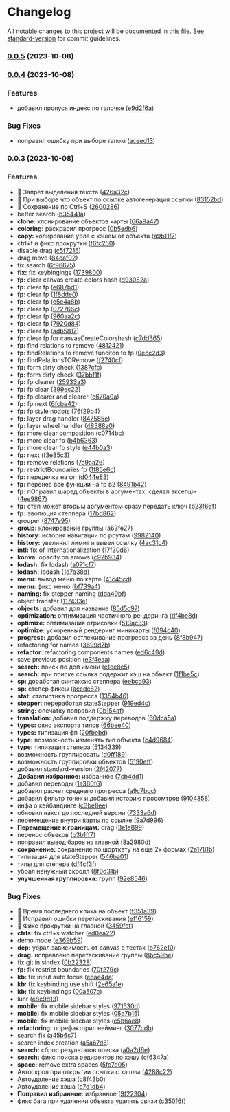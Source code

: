# Changelog

All notable changes to this project will be documented in this file. See [standard-version](https://github.com/conventional-changelog/standard-version) for commit guidelines.

### [0.0.5](https://github.com/kosukhin/mind-map-creator/compare/v0.0.4...v0.0.5) (2023-10-08)

### [0.0.4](https://github.com/kosukhin/mind-map-creator/compare/v0.0.3...v0.0.4) (2023-10-08)


### Features

* добавил пропуск индекс по галочке ([e9d2f6a](https://github.com/kosukhin/mind-map-creator/commit/e9d2f6a38c0f0b7a14fa7631e005462f40a0004d))


### Bug Fixes

* поправил ошибку при выборе тапом ([aceed13](https://github.com/kosukhin/mind-map-creator/commit/aceed136a8c5d6cee6a512a4304e1803279bd223))

### 0.0.3 (2023-10-08)


### Features

* 🎸 Запрет выделения текста ([426a32c](https://github.com/kosukhin/mind-map-creator/commit/426a32c0fe95a5e936f950755be8da7eab420a9f))
* 🎸 При выборе что объект по ссылке автогенерация ссылки ([83152bd](https://github.com/kosukhin/mind-map-creator/commit/83152bda43e73b02eddc5b0c3e75caf58d8c9231))
* 🎸 Сохранение по Ctrl+S ([2600286](https://github.com/kosukhin/mind-map-creator/commit/260028641af6d0cf6b24393c48f4fb2faec12f88))
* better search ([b35441a](https://github.com/kosukhin/mind-map-creator/commit/b35441a9002839383e71cf76490ea27f3369f79f))
* **clone:** клонирование объектов карты ([66a9a47](https://github.com/kosukhin/mind-map-creator/commit/66a9a47df98389b6d2ace596153e26aac2e1f4fa))
* **coloring:** раскрасил прогресс ([0b5edb6](https://github.com/kosukhin/mind-map-creator/commit/0b5edb6a97507bc3c2a123b7f3b29415ae733dbf))
* **copy:** копирование урла с хэшем от объекта ([a9b11f7](https://github.com/kosukhin/mind-map-creator/commit/a9b11f7a1c9abb13ed252040b23cc5593b3f798c))
* ctrl+f и фикс прокрутки ([f6fc250](https://github.com/kosukhin/mind-map-creator/commit/f6fc25073a0fc3ac2b20078c0438adf74f29a181))
* disable drag ([c5f7216](https://github.com/kosukhin/mind-map-creator/commit/c5f7216104a153b5a2c6bcf7a10edd017efc57c0))
* drag move ([84caf02](https://github.com/kosukhin/mind-map-creator/commit/84caf0264d9db34c443ac5107abaded3779eaafe))
* fix search ([6f96675](https://github.com/kosukhin/mind-map-creator/commit/6f96675fab1cd5e2bfafdf26a111e6f55c106cf9))
* **fix:** fix keybingings ([1739800](https://github.com/kosukhin/mind-map-creator/commit/1739800ad3ef96c533a06f571ef3bd11e68436fd))
* **fp:** clear canvas create colors hash ([d93082a](https://github.com/kosukhin/mind-map-creator/commit/d93082a7693fe415fe1eab4c5f3c4e1d222246ca))
* **fp:** clear fp ([e687bd1](https://github.com/kosukhin/mind-map-creator/commit/e687bd12316b817d8b4bd6e821f2ef5b90499a67))
* **fp:** clear fp ([1f8dde0](https://github.com/kosukhin/mind-map-creator/commit/1f8dde06b40be7b5a91e7e658357353470432043))
* **fp:** clear fp ([e5e4a8b](https://github.com/kosukhin/mind-map-creator/commit/e5e4a8bd257791b1b75f451229aa9f754b999d8f))
* **fp:** clear fp ([072766c](https://github.com/kosukhin/mind-map-creator/commit/072766c17cc2045a2231fd20f3d3ca39aaff6737))
* **fp:** clear fp ([960aa2c](https://github.com/kosukhin/mind-map-creator/commit/960aa2ca9e6d122103d01c0ea3994a7fe04e2a01))
* **fp:** clear fp ([7920d84](https://github.com/kosukhin/mind-map-creator/commit/7920d84bb956759a843d6e2beed0ce265133fe3e))
* **fp:** clear fp ([adb5817](https://github.com/kosukhin/mind-map-creator/commit/adb5817b660b0494d99c578f16f8df8b1717599d))
* **fp:** clear fp for canvasCreateColorshash ([c7dd365](https://github.com/kosukhin/mind-map-creator/commit/c7dd3650616a7f1815031089ba0d39003b58955c))
* **fp:** find relations to remove ([4812421](https://github.com/kosukhin/mind-map-creator/commit/48124215f4d22363f13802826c7b65f52c87fb80))
* **fp:** findRelations to remove funciton to fp ([0ecc2d3](https://github.com/kosukhin/mind-map-creator/commit/0ecc2d327aa41205fd0f7f7a2e5a568d8ceaa042))
* **fp:** findRelationsTORemove ([f2740cf](https://github.com/kosukhin/mind-map-creator/commit/f2740cf7ddf9898cc3b0996af0beacbba6c94f87))
* **fp:** form dirty check ([1387cfc](https://github.com/kosukhin/mind-map-creator/commit/1387cfc071cf95d568397882616dcc6c56933180))
* **fp:** form dirty check ([37bbf1f](https://github.com/kosukhin/mind-map-creator/commit/37bbf1f13bb810fe22a4b43bda7349a36ef6029b))
* **fp:** fp  clearer ([25933a3](https://github.com/kosukhin/mind-map-creator/commit/25933a335b216dc422e4995cc6b5912144ca9712))
* **fp:** fp clear ([399ec22](https://github.com/kosukhin/mind-map-creator/commit/399ec22bffe71f0fb4b6ac79bb5bc02b6967847a))
* **fp:** fp clearer and clearer ([c670a0a](https://github.com/kosukhin/mind-map-creator/commit/c670a0abf4c83863e1ea46c08320ee58ef4c2a23))
* **fp:** fp next ([6fcbe42](https://github.com/kosukhin/mind-map-creator/commit/6fcbe429b82eafde9a75606142fda863ba7775e5))
* **fp:** fp style nodots ([76f29b4](https://github.com/kosukhin/mind-map-creator/commit/76f29b4af490f25d076ddfb204a2f05e4e9239ca))
* **fp:** layer drag handler ([847585e](https://github.com/kosukhin/mind-map-creator/commit/847585e45f00b4e653f356884a48282369c82a4a))
* **fp:** layer wheel handler ([48388a0](https://github.com/kosukhin/mind-map-creator/commit/48388a0170e769f0ac2c01e5dd39894b457c83ba))
* **fp:** more clear composition ([c0714bc](https://github.com/kosukhin/mind-map-creator/commit/c0714bc454813c622ef94966028e6cac1359acf7))
* **fp:** more clear fp ([b4b6363](https://github.com/kosukhin/mind-map-creator/commit/b4b63637b9dd8ef8c088780ae3abe849e371ca86))
* **fp:** more clear fp style ([e44b0a3](https://github.com/kosukhin/mind-map-creator/commit/e44b0a3252e741329de5ddf09aa3b8aa123df0cf))
* **fp:** next ([f3e85c3](https://github.com/kosukhin/mind-map-creator/commit/f3e85c307b6412136947b2d444288ff18ce76584))
* **fp:** remove relations ([7c9aa26](https://github.com/kosukhin/mind-map-creator/commit/7c9aa2622dcef79b7da9ece8574a568c9ba775a7))
* **fp:** restrictBoundaries fp ([1f85e6c](https://github.com/kosukhin/mind-map-creator/commit/1f85e6c56b1f2c6b51053b2cf25d0ab82ffba4c9))
* **fp:** переделка на фп ([d044e83](https://github.com/kosukhin/mind-map-creator/commit/d044e837543691ed07503735dbcb128ad653ceef))
* **fp:** перенес все функции на fp в2 ([8491b42](https://github.com/kosukhin/mind-map-creator/commit/8491b42646ff2ace056dc3ff8403ca53444073ca))
* **fp:** пОправил шаред объекты в аргументах, сделал эксепшн ([4ee9867](https://github.com/kosukhin/mind-map-creator/commit/4ee9867c727b85aecd55623159acd03931d2e086))
* **fp:** степ может вторым аргументом сразу передать ключ ([b23f66f](https://github.com/kosukhin/mind-map-creator/commit/b23f66f72e775b9e757410684ad4589a319b6efa))
* **fp:** эволюция степпера ([17bd862](https://github.com/kosukhin/mind-map-creator/commit/17bd862a6d2d3b82d947fb3cab1cedc4a45100cd))
* grouper ([8747e95](https://github.com/kosukhin/mind-map-creator/commit/8747e951384cbc4f6ee291febe40908c6377387b))
* **group:** клонирование группы ([a63fe27](https://github.com/kosukhin/mind-map-creator/commit/a63fe270c7f97d6b98c900db870c9fd70ec78dfe))
* **history:** история навигации по роутам ([9982140](https://github.com/kosukhin/mind-map-creator/commit/9982140180e159e65a5d7ad62acfddf9ca3c5ce5))
* **history:** увеличил лимит и вывел ссылку ([4ac31c4](https://github.com/kosukhin/mind-map-creator/commit/4ac31c4f5238f57e03f94db381dc22a10c084b9e))
* **intl:** fix of internationalization ([17f30d6](https://github.com/kosukhin/mind-map-creator/commit/17f30d605feb20977f2054d524172814593ae398))
* **konva:** opacity on arrows ([c92b934](https://github.com/kosukhin/mind-map-creator/commit/c92b934bfe46c3411d237e35f67d5a7ca2ab95b7))
* **lodash:** fix lodash ([a071cf7](https://github.com/kosukhin/mind-map-creator/commit/a071cf7a8ccb4b9cab48410d5eb1e0d85dcd7a71))
* **lodash:** lodash ([1d7a38d](https://github.com/kosukhin/mind-map-creator/commit/1d7a38d1e92792e84afa08f927bc80e8bb252cd5))
* **menu:** вывод меню по карте ([41c45cd](https://github.com/kosukhin/mind-map-creator/commit/41c45cdc62420711e2de74608e5c707963f7bf1f))
* **menu:** фикс меню ([bf739a4](https://github.com/kosukhin/mind-map-creator/commit/bf739a457834876ab73492f566e1a146dec1278d))
* **naming:** fix stepper naming ([dda49bf](https://github.com/kosukhin/mind-map-creator/commit/dda49bf28f7e3b1233ad33659e1e76c6ab3b5610))
* object transfer ([117433e](https://github.com/kosukhin/mind-map-creator/commit/117433efa2b99600516f572a90a67ba92ddf4ce3))
* **objects:** добавил доп название ([85d5c97](https://github.com/kosukhin/mind-map-creator/commit/85d5c978157569f27e972c13a6a70618e9eca811))
* **optimization:** оптимизация частичного рендеринга ([df4be8d](https://github.com/kosukhin/mind-map-creator/commit/df4be8d4a15e04f43ea6c69bf84b165f2c339faa))
* **optimize:** оптимизация отрисовки ([513ac33](https://github.com/kosukhin/mind-map-creator/commit/513ac33540e58e0e059f7048977e989547388920))
* **optimize:** ускоренный рендеринг миникарты ([f094c40](https://github.com/kosukhin/mind-map-creator/commit/f094c403475339c0808bdf307871a016caef5665))
* **progress:** добавил остлеживание прогресса за день ([8f8b947](https://github.com/kosukhin/mind-map-creator/commit/8f8b9476089a316bd009f08fd3bd04ed3d7c8913))
* refactoring for names ([3699d7b](https://github.com/kosukhin/mind-map-creator/commit/3699d7b86029ae6554af41585be6d6c974167cad))
* **refactor:** refactoring components names ([ed6c49d](https://github.com/kosukhin/mind-map-creator/commit/ed6c49de5cb5d9fdbbc2f23fe2486eef3b8a28ec))
* save previous position ([e3f4eaa](https://github.com/kosukhin/mind-map-creator/commit/e3f4eaa47ee77543433055dc57e0713f780548ef))
* **search:** поиск по доп имени ([e1ec8c5](https://github.com/kosukhin/mind-map-creator/commit/e1ec8c5daa69065be2b21ba1ef8393e23b5982d3))
* **search:** при поиске ссылка содержит хэш на объект ([1f1be5c](https://github.com/kosukhin/mind-map-creator/commit/1f1be5c863221516a7e99b61999dc6cb7084a9c8))
* **sp:** доработал синтаксис степпера ([eebcd93](https://github.com/kosukhin/mind-map-creator/commit/eebcd9384b8f3075e4995bb889a65736c90b2f7c))
* **sp:** степер фиксы ([accde62](https://github.com/kosukhin/mind-map-creator/commit/accde6226e5abc13fe802f2bbb30c1a29566bd3b))
* **stat:** статистика прогресса ([1354b46](https://github.com/kosukhin/mind-map-creator/commit/1354b467d657c3a6c05e3792955737c5e2fb293e))
* **stepper:** переработал stateStepper ([919ed4c](https://github.com/kosukhin/mind-map-creator/commit/919ed4c15e17f21fdbf04a2901eefbaca0ef153a))
* **string:** опечатку поправил ([0b154af](https://github.com/kosukhin/mind-map-creator/commit/0b154aff70b16a3f0726c34831053a42ad065117))
* **translation:** добавил поддержку переводов ([60dca5a](https://github.com/kosukhin/mind-map-creator/commit/60dca5a881569377fec69b628e57e51ba7d5c997))
* **types:** окно экспорта типов ([66bee40](https://github.com/kosukhin/mind-map-creator/commit/66bee401cfe498afb5394eba1fe532e3b5def588))
* **types:** типизация фп ([20fbebd](https://github.com/kosukhin/mind-map-creator/commit/20fbebd040a31c64baf2b24ab4e79a0e241fa23c))
* **type:** возможность изменять тип объекта ([c4d9684](https://github.com/kosukhin/mind-map-creator/commit/c4d9684d06d54fb64c579f8db4f5bdbae8dedab1))
* **type:** типизация степера ([5134339](https://github.com/kosukhin/mind-map-creator/commit/5134339cd6de8317829279c248fdcbd46c84de93))
* возможность группировать ([d0ff189](https://github.com/kosukhin/mind-map-creator/commit/d0ff1890a7e90c327788d74f9c08ad265a8dc29a))
* возможность группировки объектов ([5190eff](https://github.com/kosukhin/mind-map-creator/commit/5190effd9ec7853f9c9c406167da1067db1d1ecd))
* добавил standard-version ([2f42077](https://github.com/kosukhin/mind-map-creator/commit/2f42077d7b8c550f962588e7d56512ff9a3c9503))
* **Добавил избранное:** избранное ([7cb4dd1](https://github.com/kosukhin/mind-map-creator/commit/7cb4dd15741bd7502aec4a28c2149686d5cd9c8a))
* добавил переводы ([1a360f6](https://github.com/kosukhin/mind-map-creator/commit/1a360f6195f3841a44f9bb1f91b8ed44f133955a))
* добавил расчет среднего прогресса ([a9c7bcc](https://github.com/kosukhin/mind-map-creator/commit/a9c7bcc6651dbbd8aace2cefc8ebbc09cef09329))
* добавил фильтр точек и добавил историю просомтров ([9104858](https://github.com/kosukhin/mind-map-creator/commit/910485845d5f01ae715af5f52efed102f8b1ce6d))
* инфа о кейбандинге ([c3be8ee](https://github.com/kosukhin/mind-map-creator/commit/c3be8eead353cfaf2539dc420e0c082c50ec1649))
* обновил накст до последней версии ([7333a6d](https://github.com/kosukhin/mind-map-creator/commit/7333a6d406f743f84c3d79f7a20847d40964d6d1))
* перемещение внутри карты по ссылке ([9a7d996](https://github.com/kosukhin/mind-map-creator/commit/9a7d99627273ce7b748fd2ac5325668fbdae5f7b))
* **Перемещение к границам:** drag ([3e1e899](https://github.com/kosukhin/mind-map-creator/commit/3e1e899fb08d50a7954d8d064361d7d1c3e8deb5))
* перенос объеков ([b3b1ff7](https://github.com/kosukhin/mind-map-creator/commit/b3b1ff76604a5f21919dad22205d1f7a856305e0))
* поправил вывод баров на главной ([8a2980d](https://github.com/kosukhin/mind-map-creator/commit/8a2980d567bf1aeec27fc11cb3a9c0cb6a4f9f04))
* **сохранение:** сохранение по шорткату на еще 2х формах ([2a1781b](https://github.com/kosukhin/mind-map-creator/commit/2a1781ba94359d09fd5959741d0716e658c6cc1e))
* типизация для stateStepper ([546ba01](https://github.com/kosukhin/mind-map-creator/commit/546ba01bf863af419d52e9a7a5014dab3c3de4d5))
* типы для степера ([df4cf3f](https://github.com/kosukhin/mind-map-creator/commit/df4cf3fe273951f69c06127d6733adc8654b8e00))
* убрал ненужный скролл ([8f0d31b](https://github.com/kosukhin/mind-map-creator/commit/8f0d31bda93187ffcddd70aa8b8e2568458a1eab))
* **улучшенная группировка:** групп ([92e8546](https://github.com/kosukhin/mind-map-creator/commit/92e85462e8ddb40bbb0c07ffa81cb40d17aa671c))


### Bug Fixes

* 🐛 Время последнего клика на объект ([f351a39](https://github.com/kosukhin/mind-map-creator/commit/f351a392f6bd8b0c686902dba262709866175a9a))
* 🐛 Исправил ошибки перетаскивания ([ef16159](https://github.com/kosukhin/mind-map-creator/commit/ef16159b2530fe4e5465501550cd86b4cba9bb27))
* 🐛 Фикс прокрутки на главной ([3459fef](https://github.com/kosukhin/mind-map-creator/commit/3459fef20dfc173fd4dfb4a2974c15aa9aacd5b4))
* **ctrls:** fix ctrl+s watcher ([ed0ea22](https://github.com/kosukhin/mind-map-creator/commit/ed0ea22461a16877d10f48901e354c92c38fb1bc))
* demo mode ([e369b59](https://github.com/kosukhin/mind-map-creator/commit/e369b59bd27ee532f21da28c0600e73dbd4a6178))
* **dep:** убрал зависимость от canvas в тестах ([b762e10](https://github.com/kosukhin/mind-map-creator/commit/b762e101fab9391558ddb1df2fd29f004f579582))
* **drag:** исправлено перетаскивание группы ([8bc59be](https://github.com/kosukhin/mind-map-creator/commit/8bc59bec970b566f548198830e6158cb21ad9afd))
* fix git in sindex ([0b22328](https://github.com/kosukhin/mind-map-creator/commit/0b2232871801e103d39262b360bb16976caf8368))
* **fp:** fix restrict boundaries ([70f279c](https://github.com/kosukhin/mind-map-creator/commit/70f279cce791fc3702aef9b1b3492f3cec25106c))
* **kb:** fix input auto focus ([ebae4da](https://github.com/kosukhin/mind-map-creator/commit/ebae4daf8f7cd2bc4d63f0dcaaa6e9bea5a79d72))
* **kb:** fix keybinding use shift ([2e65a1e](https://github.com/kosukhin/mind-map-creator/commit/2e65a1e9d518447445f6fc64698511db8ec4d8bf))
* **kb:** fix keybindings ([00a507c](https://github.com/kosukhin/mind-map-creator/commit/00a507c8f42f62dbf66d7ce688f4cbd723ffa9ef))
* lunr ([e8c9d13](https://github.com/kosukhin/mind-map-creator/commit/e8c9d13d2696d9ec9ac358a2964dab24ef8fd1ed))
* **mobile:** fix mobile sidebar styles ([971530d](https://github.com/kosukhin/mind-map-creator/commit/971530d204d42a347bc10ed5eab0a8ae492fb4d9))
* **mobile:** fix mobile sidebar styles ([05e7b15](https://github.com/kosukhin/mind-map-creator/commit/05e7b15a8d90126761f86b0e7ccd882f9487b642))
* **mobile:** fix mobile sidebar styles ([c5b6ae8](https://github.com/kosukhin/mind-map-creator/commit/c5b6ae8d391ca52cae6237700f43aebbe50ed139))
* **refactoring:** порефакторил нейминг ([3077cdb](https://github.com/kosukhin/mind-map-creator/commit/3077cdb1b94d13e9f9ba59fc68737de395a0ddfa))
* search fix ([a45b6c7](https://github.com/kosukhin/mind-map-creator/commit/a45b6c7e65bd298e36912cd5982e765dadf35576))
* search index creation ([a5a67d6](https://github.com/kosukhin/mind-map-creator/commit/a5a67d6c21b0449dea14af5e2eab9be644e8d7ee))
* **search:** сброс результатов поиска ([a0a2d6e](https://github.com/kosukhin/mind-map-creator/commit/a0a2d6e2104efe3b1a5beecd0464a383777a189b))
* **search:** фикс поиска редиректов по хэшу ([cf6347a](https://github.com/kosukhin/mind-map-creator/commit/cf6347a417229766d3914f5631103e3a400e07e5))
* **space:** remove extra spaces ([5fc7d05](https://github.com/kosukhin/mind-map-creator/commit/5fc7d05d23dfdd24eec7a5dd8091adae610ec9b9))
* Автоскрол при открытии ссылки с хэшем ([4288c22](https://github.com/kosukhin/mind-map-creator/commit/4288c222fabf4cf6370c40ef31ff0e91cc15dc2e))
* Автоудаление хэша ([c8f43b0](https://github.com/kosukhin/mind-map-creator/commit/c8f43b0745f87f6e7b647174786240c376eaf2fa))
* Автоудаление хэша ([c7d1db4](https://github.com/kosukhin/mind-map-creator/commit/c7d1db4e809a5b6fa88f3a195e5d0e7a2d0ffc8c))
* **Поправил избранное:** избранное ([9f22304](https://github.com/kosukhin/mind-map-creator/commit/9f223049f51b05490c8399632c8972eaa4fd8149))
* фикс бага при удалении объекта удалять связи ([c350f6f](https://github.com/kosukhin/mind-map-creator/commit/c350f6fd6d93a2c6dd61db8387a78d6148c97d69))
